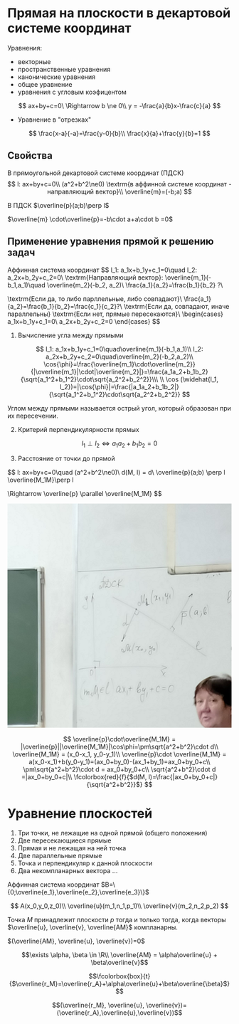 # Прямая на плоскости в декартовой системе координат

Уравнения:
- векторные
- пространственные уравнения
- канонические уравнения
- общее уравнение
- уравнения с угловым коэфицентом

$$
ax+by+c=0\ \Rightarrow b \ne 0\\
y = -\frac{a}{b}x-\frac{c}{a}
$$

- Уравнение в "отрезках"

$$
\frac{x-a}{-a}=\frac{y-0}{b}\\
\frac{x}{a}+\frac{y}{b}=1
$$

## Свойства

В прямоугольной декартовой системе координат (ПДСК)
$$
l: ax+by+c=0\\
(a^2+b^2\ne0)
\textrm{в аффинной системе координат - направляющий вектор}\\
\overline{m}=(-b;a)
$$

В ПДСК $\overline{p}(a;b)\perp l$

$\overline{m} \cdot\overline{p}=-b\cdot a+a\cdot b =0$

## Применение уравнения прямой к решению задач

Аффинная система координат
$$
l_1: a_1x+b_1y+c_1=0\quad l_2: a_2x+b_2y+c_2=0\\
\textrm{Направляющий вектор}: \overline{m_1}(-b_1,a_1)\quad \overline{m_2}(-b_2, a_2)\\
\frac{a_1}{a_2}=\frac{b_1}{b_2} ?\\

\textrm{Если да, то либо парллельные, либо совпадают}\\
\frac{a_1}{a_2}=\frac{b_1}{b_2}=\frac{c_1}{c_2}?\\
\textrm{Если да, совпадают, иначе параллельны}
\textrm{Если нет, прямые пересекаются}\\
\begin{cases}
    a_1x+b_1y+c_1=0\\
    a_2x+b_2y+c_2=0
\end{cases}
$$

1. Вычисление угла между прямыми

$$
l_1: a_1x+b_1y+c_1=0\quad\overline{m_1}(-b_1,a_1)\\
l_2: a_2x+b_2y+c_2=0\quad\overline{m_2}(-b_2,a_2)\\
\cos{\phi}=\frac{\overline{m_1}\cdot\overline{m_2}}{|\overline{m_1}|\cdot|\overline{m_2}|}=\frac{a_1a_2+b_1b_2}{\sqrt{a_1^2+b_1^2}\cdot\sqrt{a_2^2+b_2^2}}\\\ \\
\cos (\widehat{l_1, l_2})=|\cos{\phi}|=\frac{|a_1a_2+b_1b_2|}{\sqrt{a_1^2+b_1^2}\cdot\sqrt{a_2^2+b_2^2}}
$$

Углом между прямыми называется острый угол, который образован при их пересечении.

2. Критерий перпендикулярности прямых

$$
l_1\perp l_2 \Leftrightarrow a_1a_2 + b_1b_2 = 0
$$

3. Расстояние от точки до прямой

$$
l: ax+by+c=0\quad (a^2+b^2\ne0)\\
d(M, l) = d\\
\overline{p}(a;b) \perp l
\overline{M_1M}\perp l

\Rightarrow \overline{p} \parallel \overline{M_1M}
$$

![Картинка](11_29_1.jpg)

$$
\overline{p}\cdot\overline{M_1M} = |\overline{p}||\overline{M_1M}|\cos\phi=\pm\sqrt{a^2+b^2}\cdot d\\
\overline{M_1M} = (x_0-x_1, y_0-y_1)\\
\overline{p}\cdot \overline{M_1M} = a(x_0-x_1)+b(y_0-y_1)=(ax_0+by_0)-(ax_1+by_1)=ax_0+by_0+c\\
\pm\sqrt{a^2+b^2}\cdot d = ax_0+by_0+c\\
\sqrt{a^2+b^2}\cdot d =|ax_0+by_0+c|\\
\fcolorbox{red}{f}{$d(M, l)=\frac{|ax_0+by_0+c|}{\sqrt{a^2+b^2}}$}
$$

# Уравнение плоскостей

1. Три точки, не лежащие на одной прямой (общего положения)
2. Две пересекающиеся прямые
3. Прямая и не лежащая на ней точка
4. Две параллельные прямые
5. Точка и перпендикуляр к данной плоскости
6. Два некомпланарных вектора
...

Аффинная система координат $B=\{0;\overline{e_1},\overline{e_2},\overline{e_3}\}$

$$
A(x_0,y_0,z_0)\\
\overline{u}(m_1,n_1,p_1)\\
\overline{v}(m_2,n_2,p_2)
$$

Точка $M$ принадлежит плоскости $p$ тогда и только тогда, когда векторы $\overline{u}, \overline{v}, \overline{AM}$ компланарны.

$(\overline{AM}, \overline{u}, \overline{v})=0$

$$\exists \alpha, \beta \in \R\\ \overline{AM} = \alpha\overline{u} + \beta\overline{v}$$

$$\fcolorbox{box}{t}{$\overline{r_M}=\overline{r_A}+\alpha\overline{u}+\beta\overline{\beta}$}$$

$$(\overline{r_M}, \overline{u}, \overline{v})=(\overline{r_A},\overline{u},\overline{v})$$